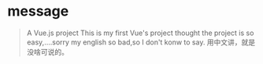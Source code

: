# message

> A Vue.js project
This is my first Vue's project
thought the project is so easy,....sorry my english so bad,so I
don't konw to say.
用中文讲，就是没啥可说的。
